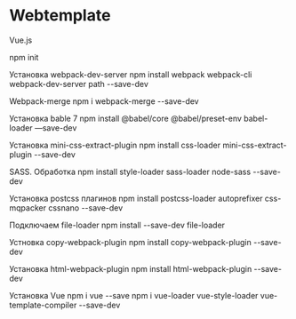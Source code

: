 # Webtemplate
Vue.js

npm init

Установка webpack-dev-server
npm install webpack webpack-cli webpack-dev-server path --save-dev

Webpack-merge
npm i webpack-merge --save-dev

Установка bable 7
npm install @babel/core @babel/preset-env babel-loader —save-dev

Установка mini-css-extract-plugin
npm install css-loader mini-css-extract-plugin --save-dev

SASS. Обработка
npm install style-loader sass-loader node-sass --save-dev

Установка postcss плагинов
npm install postcss-loader autoprefixer css-mqpacker cssnano --save-dev

Подключаем file-loader
npm install --save-dev file-loader

Устновка copy-webpack-plugin
npm install copy-webpack-plugin --save-dev

Установка html-webpack-plugin
npm install html-webpack-plugin --save-dev

Установка Vue
npm i vue --save
npm i vue-loader vue-style-loader vue-template-compiler --save-dev
